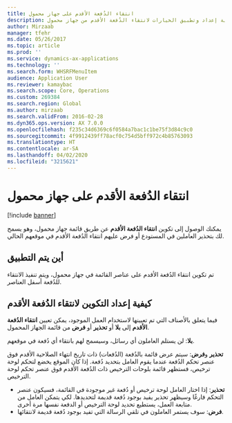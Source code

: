 ```yaml
---
title: انتقاء الدُفعة الأقدم‬ على جهاز محمول
description: يصف هذا الموضوع كيفية إعداد وتطبيق الخيارات لانتقاء الدُفعة الأقدم‬ من جهاز محمول.
author: Mirzaab
manager: tfehr
ms.date: 05/26/2017
ms.topic: article
ms.prod: ''
ms.service: dynamics-ax-applications
ms.technology: ''
ms.search.form: WHSRFMenuItem
audience: Application User
ms.reviewer: kamaybac
ms.search.scope: Core, Operations
ms.custom: 269384
ms.search.region: Global
ms.author: mirzaab
ms.search.validFrom: 2016-02-28
ms.dyn365.ops.version: AX 7.0.0
ms.openlocfilehash: f235c34d6369c6f0584a7bac1c1be75f3d84c9c0
ms.sourcegitcommit: 4f9912439ff78acf0c754d5bff972c4b85763093
ms.translationtype: HT
ms.contentlocale: ar-SA
ms.lasthandoff: 04/02/2020
ms.locfileid: "3215621"
---
```

# <a name="pick-oldest-batch-on-a-mobile-device"></a>انتقاء الدُفعة الأقدم‬ على جهاز محمول

[!include [banner](../includes/banner.md)]

يمكنك الوصول إلى تكوين **انتقاء الدُفعة الأقدم‬** عن طريق قائمة جهاز محمول، وهو يسمح لك بتحذير العاملين في المستودع أو فرض عليهم انتقاء الدُفعة الأقدم‬ في موقعهم الحالي.  

## <a name="where-it-applies"></a>أين يتم التطبيق
تم تكوين انتقاء الدُفعة الأقدم‬ على عناصر القائمة في جهاز محمول، ويتم تنفيذ الانتقاء للدُفعة أسفل العناصر.

## <a name="how-to-set-up-the-configuration-for-pick-oldest-batch"></a>كيفية إعداد التكوين لانتقاء الدُفعة الأقدم 
فيما يتعلق بالأصناف التي تم تعيينها لاستخدام العمل الموجود، يمكن تعيين **انتقاء الدُفعة الأقدم** إلى **بلا** أو **تحذير** أو **فرض** من قائمة الجهاز المحمول.

**بلا**: لن يستلم العاملون أي رسائل، وسيسمح لهم بانتقاء أي دُفعة في موقعهم.

**تحذير** و**فرض**: سيتم عرض قائمة بالدُفعة (الدُفعات) ذات تاريخ انتهاء الصلاحية الأقدم فوق عنصر تحكم الدُفعة عندما يقوم العامل بتحديد دُفعة. إذا كان الموقع يخضع لتحكم لوحة ترخيص، فستظهر قائمة بلوحات الترخيص ذات الدُفعة الأقدم فوق عنصر تحكم لوحة الترخيص. 
-   **تحذير**: إذا اختار العامل لوحة ترخيص أو دُفعة غير موجودة في القائمة، فسيكون عنصر التحكم فارغًا وسيظهر تحذير يفيد بوجود دُفعة قديمة لتحديدها. لكي يتمكن العامل من متابعة العمل، يستطيع تحديد لوحة الترخيص أو الدفعة نفسها مرة أخرى.  
-   **فرض**: سوف يستمر العاملون في تلقي الرسالة التي تفيد بوجود دُفعة قديمة لانتقائها.
